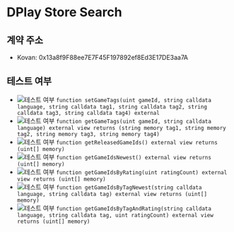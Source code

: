 # DPlay Store Search

## 계약 주소
- Kovan: 0x13a8f9F88ee7E7F45F197892ef8Ed3E17DE3aa7A

## 테스트 여부
- ![테스트 여부](https://img.shields.io/badge/테스트%20여부-yes-brightgreen.svg) `function setGameTags(uint gameId, string calldata language, string calldata tag1, string calldata tag2, string calldata tag3, string calldata tag4) external`
- ![테스트 여부](https://img.shields.io/badge/테스트%20여부-yes-brightgreen.svg) `function getGameTags(uint gameId, string calldata language) external view returns (string memory tag1, string memory tag2, string memory tag3, string memory tag4)`
- ![테스트 여부](https://img.shields.io/badge/테스트%20여부-no-red.svg) `function getReleasedGameIds() external view returns (uint[] memory)`
- ![테스트 여부](https://img.shields.io/badge/테스트%20여부-yes-brightgreen.svg) `function getGameIdsNewest() external view returns (uint[] memory)`
- ![테스트 여부](https://img.shields.io/badge/테스트%20여부-no-red.svg) `function getGameIdsByRating(uint ratingCount) external view returns (uint[] memory)`
- ![테스트 여부](https://img.shields.io/badge/테스트%20여부-no-red.svg) `function getGameIdsByTagNewest(string calldata language, string calldata tag) external view returns (uint[] memory)`
- ![테스트 여부](https://img.shields.io/badge/테스트%20여부-no-red.svg) `function getGameIdsByTagAndRating(string calldata language, string calldata tag, uint ratingCount) external view returns (uint[] memory)`